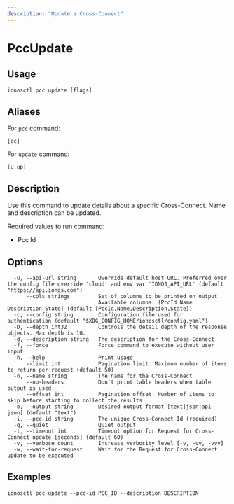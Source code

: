 ```yaml
---
description: "Update a Cross-Connect"
---
```


# PccUpdate

## Usage

```text
ionosctl pcc update [flags]
```

## Aliases

For `pcc` command:

```text
[cc]
```

For `update` command:

```text
[u up]
```

## Description

Use this command to update details about a specific Cross-Connect. Name and description can be updated.

Required values to run command:

* Pcc Id

## Options

```text
  -u, --api-url string       Override default host URL. Preferred over the config file override 'cloud' and env var 'IONOS_API_URL' (default "https://api.ionos.com")
      --cols strings         Set of columns to be printed on output 
                             Available columns: [PccId Name Description State] (default [PccId,Name,Description,State])
  -c, --config string        Configuration file used for authentication (default "$XDG_CONFIG_HOME/ionosctl/config.yaml")
  -D, --depth int32          Controls the detail depth of the response objects. Max depth is 10.
  -d, --description string   The description for the Cross-Connect
  -f, --force                Force command to execute without user input
  -h, --help                 Print usage
      --limit int            Pagination limit: Maximum number of items to return per request (default 50)
  -n, --name string          The name for the Cross-Connect
      --no-headers           Don't print table headers when table output is used
      --offset int           Pagination offset: Number of items to skip before starting to collect the results
  -o, --output string        Desired output format [text|json|api-json] (default "text")
  -i, --pcc-id string        The unique Cross-Connect Id (required)
  -q, --quiet                Quiet output
  -t, --timeout int          Timeout option for Request for Cross-Connect update [seconds] (default 60)
  -v, --verbose count        Increase verbosity level [-v, -vv, -vvv]
  -w, --wait-for-request     Wait for the Request for Cross-Connect update to be executed
```

## Examples

```text
ionosctl pcc update --pcc-id PCC_ID --description DESCRIPTION
```

